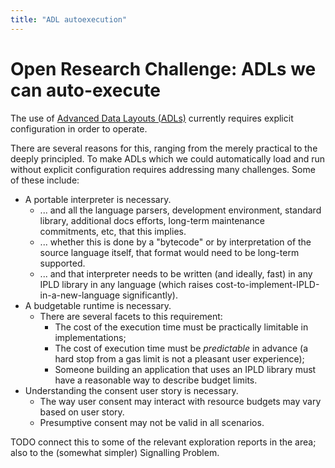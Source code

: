 ```yaml
---
title: "ADL autoexecution"
---
```


Open Research Challenge: ADLs we can auto-execute
=================================================

The use of [Advanced Data Layouts (ADLs)](/docs/advanced-data-layouts/)
currently requires explicit configuration in order to operate.

There are several reasons for this, ranging from the merely practical to the deeply principled.
To make ADLs which we could automatically load and run without explicit configuration requires addressing many challenges.
Some of these include:

- A portable interpreter is necessary.
	- ... and all the language parsers, development environment, standard library, additional docs efforts, long-term maintenance commitments, etc, that this implies.
	- ... whether this is done by a "bytecode" or by interpretation of the source language itself, that format would need to be long-term supported.
	- ... and that interpreter needs to be written (and ideally, fast) in any IPLD library in any language (which raises cost-to-implement-IPLD-in-a-new-language significantly).
- A budgetable runtime is necessary.
	- There are several facets to this requirement:
		- The cost of the execution time must be practically limitable in implementations;
		- The cost of execution time must be *predictable* in advance (a hard stop from a gas limit is not a pleasant user experience);
		- Someone building an application that uses an IPLD library must have a reasonable way to describe budget limits.
- Understanding the consent user story is necessary.
	- The way user consent may interact with resource budgets may vary based on user story.
	- Presumptive consent may not be valid in all scenarios.

TODO connect this to some of the relevant exploration reports in the area; also to the (somewhat simpler) Signalling Problem.
